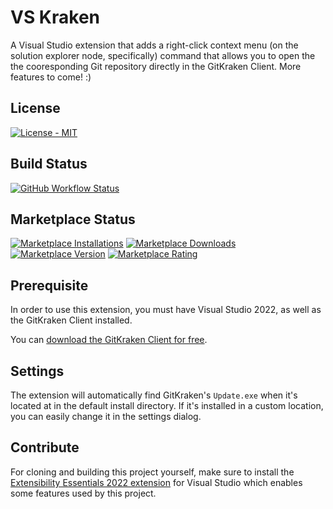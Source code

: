 # VS Kraken

A Visual Studio extension that adds a right-click context menu (on the solution explorer node, specifically) command that allows you to open the the cooresponding Git repository directly in the GitKraken Client.  More features to come! :)

## License

[![License - MIT](https://img.shields.io/github/license/CalvinAllen/VSKraken?style=for-the-badge)](https://img.shields.io/github/license/CalvinAllen/VSKraken?style=for-the-badge)

## Build Status

[![GitHub Workflow Status](https://img.shields.io/github/workflow/status/CalvinAllen/VSKraken/Build%20and%20Deploy?logo=github&style=for-the-badge)](https://img.shields.io/github/workflow/status/CalvinAllen/VSKraken/Build%20and%20Deploy?logo=github&style=for-the-badge)

## Marketplace Status

[![Marketplace Installations](https://img.shields.io/visual-studio-marketplace/i/coding-with-calvin.VSKraken?style=for-the-badge)](https://img.shields.io/visual-studio-marketplace/i/coding-with-calvin.VSKraken?style=for-the-badge) [![Marketplace Downloads](https://img.shields.io/visual-studio-marketplace/d/coding-with-calvin.VSKraken?style=for-the-badge)](https://img.shields.io/visual-studio-marketplace/d/coding-with-calvin.VSKraken?style=for-the-badge)
[![Marketplace Version](https://img.shields.io/visual-studio-marketplace/v/coding-with-calvin.VSKraken?style=for-the-badge)](https://img.shields.io/visual-studio-marketplace/v/coding-with-calvin.VSKraken?style=for-the-badge) [![Marketplace Rating](https://img.shields.io/visual-studio-marketplace/r/coding-with-calvin.VSKraken?style=for-the-badge)](https://img.shields.io/visual-studio-marketplace/r/coding-with-calvin.VSKraken?style=for-the-badge)

## Prerequisite

In order to use this extension, you must have Visual Studio 2022, as well as the GitKraken Client installed.

You can [download the GitKraken Client for free](https://www.gitkraken.com).

## Settings

The extension will automatically find GitKraken's `Update.exe` when it's located at in the default install directory. If it's installed in a custom location, you can easily change it in the settings dialog.

## Contribute

For cloning and building this project yourself, make sure to install the [Extensibility Essentials 2022 extension](https://marketplace.visualstudio.com/items?itemName=MadsKristensen.ExtensibilityEssentials2022) for Visual Studio which enables some features used by this project.
